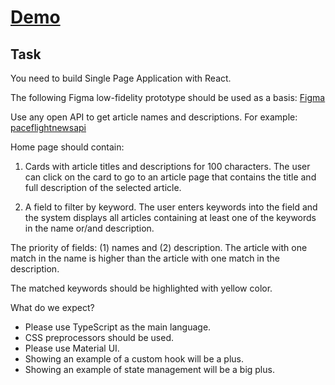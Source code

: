 # [Demo](https://yegorkochetkov.github.io/codebridge_task/)

## Task

You need to build Single Page Application with React.

The following Figma low-fidelity prototype should be used as a basis:
[Figma](https://www.figma.com/file/h1veXmuEt84sT7PEZgF42K/Frontend_test?node-id=0%3A1&t=AEImjpbXfN9jcP3i-0)

Use any open API to get article names and descriptions. For example:
[paceflightnewsapi](https://spaceflightnewsapi.net/)

Home page should contain:

1. Cards with article titles and descriptions for 100 characters. The user can click on the card to go to an article page that contains the title and full description of the selected article.

2. A field to filter by keyword. The user enters keywords into the field and the system displays all articles containing at least one of the keywords in the name or/and description.

The priority of fields: (1) names and (2) description. The article with one match in the name is higher than the article with one match in the description.

The matched keywords should be highlighted with yellow color.

What do we expect?

- Please use TypeScript as the main language.
- CSS preprocessors should be used.
- Please use Material UI.
- Showing an example of a custom hook will be a plus.
- Showing an example of state management will be a big plus.
